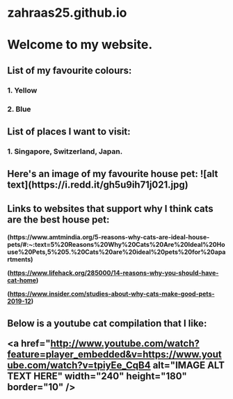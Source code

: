 # zahraas25.github.io
<h1> Welcome to my website.

 <h2> List of my favourite colours:
<h3> 1. Yellow </p>
<h3> 2. Blue </p>
<h2> List of places I want to visit: 
<h3>1. Singapore, Switzerland, Japan. 

<h2> Here's an image of my favourite house pet:
![alt text](https://i.redd.it/gh5u9ih71j021.jpg)
 
<h2> Links to websites that support why I think cats are the best house pet:
<h4> 
 (https://www.amtmindia.org/5-reasons-why-cats-are-ideal-house-pets/#:~:text=5%20Reasons%20Why%20Cats%20Are%20Ideal%20House%20Pets,5%205.%20Cats%20are%20ideal%20pets%20for%20apartments)

 (https://www.lifehack.org/285000/14-reasons-why-you-should-have-cat-home)

 (https://www.insider.com/studies-about-why-cats-make-good-pets-2019-12)
 
 <h2> Below is a youtube cat compilation that I like: 
  
 <a href="http://www.youtube.com/watch?feature=player_embedded&v=https://www.youtube.com/watch?v=tpiyEe_CqB4
alt="IMAGE ALT TEXT HERE" width="240" height="180" border="10" /></a>
